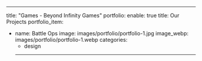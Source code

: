 ---
title: "Games - Beyond Infinity Games"
portfolio:
  enable: true
  title: Our Projects
  portfolio_item:
  - name: Battle Ops
    image: images/portfolio/portfolio-1.jpg
    image_webp: images/portfolio/portfolio-1.webp
    categories:
    - design
    ---
